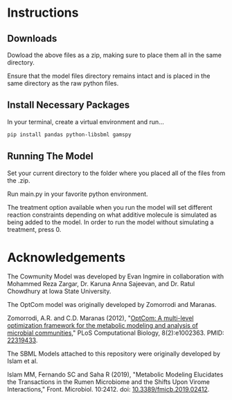 # Instructions

## Downloads 

Dowload the above files as a zip, making sure to place them all in the same directory. 

Ensure that the model files directory remains intact and is placed in the same directory as the raw python files.

## Install Necessary Packages

In your terminal, create a virtual environment and run...

```bash
pip install pandas python-libsbml gamspy
```

## Running The Model

Set your current directory to the folder where you placed all of the files from the .zip.

Run main.py in your favorite python environment.

The treatment option available when you run the model will set different reaction constraints depending on what additive molecule is simulated as being added to the model. In order to run the model without simulating a treatment, press 0.

# Acknowledgements

The Cowmunity Model was developed by Evan Ingmire in collaboration with Mohammed Reza Zargar, Dr. Karuna Anna Sajeevan, and Dr. Ratul Chowdhury at Iowa State University.

The OptCom model was originally developed by Zomorrodi and Maranas. 

Zomorrodi, A.R. and C.D. Maranas (2012), "[OptCom: A multi-level optimization framework for the metabolic modeling and analysis of microbial communities](https://www.maranasgroup.com/pub/2012/OptCom_2012.pdf)," PLoS Computational Biology, 8(2):e1002363. PMID: [22319433](http://www.ncbi.nlm.nih.gov/pubmed/22319433).

The SBML Models attached to this repository were originally developed by Islam et al.

Islam MM, Fernando SC and Saha R (2019), "Metabolic Modeling Elucidates the Transactions in the Rumen Microbiome and the Shifts Upon Virome Interactions," Front. Microbiol. 10:2412. doi: [10.3389/fmicb.2019.02412](https://doi.org/10.3389/fmicb.2019.02412).
